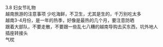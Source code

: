 3.8 妇女节礼物  
越南旅游的注意事项
少吃海鲜，不卫生，尤其是生的，千万别吃太多  
越南3-4月份，是一年的热季，好像是最热的几个月，要注意防晒  
跟着大部队，不要走散，不要跟一些乱七八糟的越南导购去买东西，坑外地人    
插座转接头  
气枕